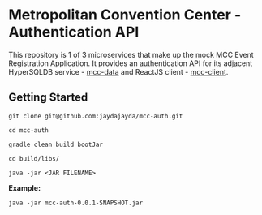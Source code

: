 # Metropolitan Convention Center - Authentication API

This repository is 1 of 3 microservices that make up the mock MCC Event Registration Application.
It provides an authentication API for its adjacent HyperSQLDB service - [mcc-data](https://github.com/jaydajayda/mcc-data.git) and ReactJS client - [mcc-client](https://github.com/jaydajayda/mcc-client.git).

## Getting Started

`git clone git@github.com:jaydajayda/mcc-auth.git`

`cd mcc-auth`

`gradle clean build bootJar`

`cd build/libs/`

`java -jar <JAR FILENAME>`

**Example:**

`java -jar mcc-auth-0.0.1-SNAPSHOT.jar`